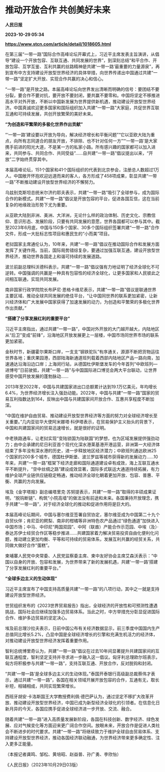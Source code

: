 # 推动开放合作 共创美好未来
**人民日报**

**2023-10-29 05:34**

**https://www.stcn.com/article/detail/1018605.html**

在第三届“一带一路”国际合作高峰论坛开幕式上，习近平主席发表主旨演讲，从倡导“建设一个开放包容、互联互通、共同发展的世界”，到深刻总结“和平合作、开放包容、互学互鉴、互利共赢的丝路精神是共建‘一带一路’最重要的力量源泉”，再到宣布中方支持建设开放型世界经济的具体举措，向世界传递出中国通过共建“一带一路”坚定扩大开放、实现合作共赢的决心和信心。

“一带一路”是开放之路。本届高峰论坛向世界发出清晰而明确的信号：要团结不要分裂，要合作不要对抗，要开放不要封闭，要共赢不要零和。中国将坚定不移推进高水平对外开放，不断以中国新发展为世界提供新机遇，推动建设开放型世界经济。中国真诚欢迎更多国家和国际组织加入共建“一带一路”大家庭，共促世界互联互通和可持续发展，共创开放繁荣的美好未来。

**“为创造和平繁荣的多极化世界作出贡献”**

“‘一带一路’建设要以开放为导向，解决经济增长和平衡问题”“它以亚欧大陆为重点，向所有志同道合的朋友开放，不排除、也不针对任何一方”“‘一带一路’是大家携手前进的阳光大道，不是某一方的私家小路。所有感兴趣的国家都可以加入进来，共同参与、共同合作、共同受益”……自共建“一带一路”倡议提出以来，“开放”二字始终贯穿其中。

本届高峰论坛，151个国家和41个国际组织的代表到北京参会，注册总人数超过1万人。中国敞开怀抱欢迎远道而来的客人，各方形成了458项成果，彰显共建“一带一路”不断推动建设开放型世界经济的不懈努力。

乌兹别克斯坦总统米尔济约耶夫表示，共建“一带一路”吸引了全球参与，成为国际合作的新模式。共建“一带一路”倡议是开放包容的平台，促进各国互信，这在当前复杂的地缘政治形势下尤为重要。

从亚欧大陆到非洲、美洲、大洋洲，无论什么样的政治体制、历史文化、宗教信仰、意识形态、发展阶段，只要有共同发展的意愿，世界各国都可以参与其中。截至2023年6月底，中国与150多个国家、30多个国际组织签署共建“一带一路”合作文件，形成一大批标志性项目和惠民生的“小而美”项目。

老挝国家主席通伦认为，10年来，共建“一带一路”倡议在推动国际合作和发展方面发挥了关键作用。当前，国际局势错综复杂，要通过加强互联互通，建设开放型世界经济，推动世界各国走上和谐可持续的发展道路。

波兰前副总理科沃德科表示，共建“一带一路”倡议强有力地证明了经济全球化不可逆转。中国强调的共赢是一种具有包容性的经济全球化，让更多国家和人民彼此之间相互联通，实现共同发展。

南非国家行政学院院长布萨尼·恩格卡维尼表示，共建“一带一路”倡议是联通世界主要区域、推动全球共同发展的绝佳平台，“让中国同世界的联系更加紧密，让新兴经济体和广大发展中国家获得了加速发展的动力，为创造和平繁荣的多极化世界作出贡献。”

**“搭建了分享发展红利的重要平台”**

习近平主席指出，通过共建“一带一路”，中国对外开放的大门越开越大，内陆地区从“后卫”变成“前锋”，沿海地区开放发展更上一层楼，中国市场同世界市场的联系更加紧密。

金秋时节，新疆霍尔果斯口岸，一支支“钢铁驼队”有序通关，源源不断把货物运往世界各地；重庆果园港，西部陆海新通道班列载着西部内陆地区产品一路向南，加速通达沿海沿边口岸；上海闵行站，从德国杜伊斯堡发车的今年首列“中欧班列—进博号”日前驶抵，共建“一带一路”与中国国际进口博览会两大平台联动，让世界感受中国开放发展的蓬勃脉动……

2013年至2022年，中国与共建国家进出口总额累计达到19.1万亿美元，年均增长6.4%，为世界经济增长注入强劲动能。2022年，中国与共建“一带一路”国家的贸易互利指数达到164，反映出中国与共建国家间开放合作、互惠共享程度不断加深。

“中国在维护自由贸易、推动建设开放型世界经济等方面的努力对全球经济增长至关重要。”几内亚驻华大使阿米娜塔·科伊塔表示，在贸易保护主义抬头的背景下，中国和共建国家间的贸易迅速增长，就是很好的证明。

中老铁路通车，让老挝实现“变陆锁国为陆联国”的梦想，也为区域发展提供强劲动力；由中企承建的尼日利亚首个现代化深水港莱基港开港运营，非洲第一大经济体结束了多年没有深水港的历史，进一步释放地区经济潜力；中欧班列通达欧洲25个国家的200多个城市，德国杜伊斯堡、波兰罗兹等城市获得新的发展动力……10年来，共建“一带一路”框架下经济走廊和国际通道建设卓有成效，海上互联互通水平不断提升，“空中丝绸之路”建设成效显著，国际多式联运大通道持续拓展，有力维护全球产业链供应链稳定畅通，推动经济全球化朝着更加开放、包容、普惠、平衡、共赢的方向发展。

埃及《金字塔报》副总编塔里克·苏努提表示，共建“一带一路”取得的丰硕成果证明，“脱钩断链”、构筑“小院高墙”的做法没有前途和未来。各国秉持开放理念，携手共建“一带一路”，对于经济全球化的推动和促进作用将是巨大的。

本届高峰论坛期间，中国与塞尔维亚签署自贸协定，塞尔维亚成为中国第二十九个自贸伙伴；肯尼亚的鳄梨、南非的柑橘等非洲特色农产品通过“绿色通道”加快进入中国市场；中马、中印尼“两国双园”、中阿（联酋）产能合作示范园、中埃（及）·泰达苏伊士经贸合作区等稳步推进……共建国家着力解决贸易投资自由化便利化问题，推动建立更加均衡、平等和可持续的贸易体系，发展互利共赢的经贸关系，共同做大做好合作“蛋糕”。

柬埔寨人民党中央常委、人民党监察委主席、柬中友好协会主席艾森沃表示：“中国以自身的开放、包容和发展，为世界带来了新的发展机遇，共建‘一带一路’搭建了分享发展红利的重要平台。”

**“全球多边主义的生动体现”**

习近平主席宣布了中国支持高质量共建“一带一路”的八项行动，其中之一就是支持建设开放型世界经济。

世贸组织发布的《2023世界贸易报告》指出，全球经济的开放性和可预测性遭遇挑战，国际社会应继续加强多边贸易体系。当此之时，中方举措充分彰显促进国际合作、维护多边贸易的坚定决心。

埃及前总理沙拉夫表示，日前中国公布有关经济数据显示，前三季度中国国内生产总值同比增长5.2%，凸显中国是全球经济增长的引擎和充满生机活力的经济体，对推动建设开放型世界经济发挥着重要作用。

智利总统博里奇认为，共建“一带一路”倡议在过去10年间显著提升共建国家间的互联互通程度，智利坚定支持并寻求进一步融入这一倡议。匈牙利总理欧尔班表示，匈方将积极参与共建“一带一路”，支持互联互通、开放合作，反对脱钩和封闭。

“共建‘一带一路’是全球多边主义的生动体现。”泰国开泰银行高级副总裁蔡伟才表示，通过共建“一带一路”，各国在相关领域开展开放包容的合作，互通有无，取长补短，相辅相成，共同实现繁荣增长。

西班牙胡安·卡洛斯国王大学教授费利佩·德巴萨认为，通过坚定不移扩大改革开放、推动建设开放型世界经济，中国已成为新型经济全球化的引领者。在信息化日新月异的今天，各国应携手促进全球经济进一步开放、交流、融合。

随着共建“一带一路”进入高质量发展新阶段，各国在科技创新、数字经济、绿色发展、应对气候变化等方面迎来更广阔合作空间。放眼未来，开放合作是促进人类社会不断进步的时代要求。共建“一带一路”将继续致力于维护全球自由贸易体系、支持建设开放型世界经济，推动各国经济联动融通，为世界经济带来更多确定性、注入更多正能量。

（本报记者龚鸣、邹松、黄培昭、赵益普、孙广勇、李欣怡）

《人民日报》（2023年10月29日03版）
